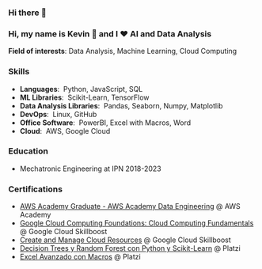 ### Hi there 👋

<!--
**kevcangas/kevcangas** is a ✨ _special_ ✨ repository because its `README.md` (this file) appears on your GitHub profile.

Here are some ideas to get you started:

- 🔭 I’m currently working on ...
- 🌱 I’m currently learning ...
- 👯 I’m looking to collaborate on ...
- 🤔 I’m looking for help with ...
- 💬 Ask me about ...
- 📫 How to reach me: ...
- 😄 Pronouns: ...
- ⚡ Fun fact: ...
-->

### Hi, my name is Kevin 👋 and I ❤ AI and Data Analysis

**Field of interests**: Data Analysis, Machine Learning, Cloud Computing

### Skills
- **Languages**:&nbsp; Python, JavaScript, SQL
- **ML Libraries**:&nbsp; Scikit-Learn, TensorFlow
- **Data Analysis Libraries**:&nbsp; Pandas, Seaborn, Numpy, Matplotlib
- **DevOps**:&nbsp; Linux, GitHub
- **Office Software**:&nbsp; PowerBI, Excel with Macros, Word
- **Cloud**:&nbsp; AWS, Google Cloud

### Education
- Mechatronic Engineering at IPN 2018-2023

### Certifications
- [AWS Academy Graduate - AWS Academy Data Engineering](https://www.credly.com/go/DzmzhJF4) @ AWS Academy
- [Google Cloud Computing Foundations: Cloud Computing Fundamentals](https://www.cloudskillsboost.google/public_profiles/cbc6798a-e693-4c1f-987d-d4e251a55c80/badges/4892893) @ Google Cloud Skillboost
- [Create and Manage Cloud Resources](https://www.cloudskillsboost.google/public_profiles/cbc6798a-e693-4c1f-987d-d4e251a55c80/badges/4894862) @ Google Cloud Skillboost
- [Decision Trees y Random Forest con Python y Scikit-Learn](https://platzi.com/p/kevcangas/curso/6307-course/diploma/detalle/) @ Platzi
- [Excel Avanzado con Macros](https://platzi.com/p/kevcangas/curso/4294-course/diploma/detalle/) @ Platzi